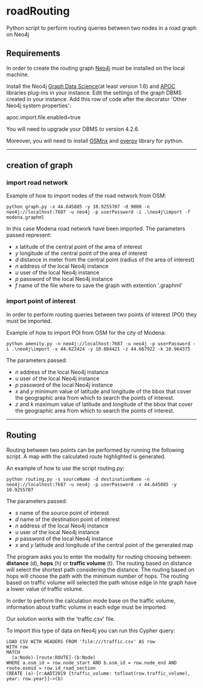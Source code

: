 # roadRouting
Python script to perform routing queries between two nodes in a road graph on Neo4j

## Requirements
 
In order to create the routing graph [Neo4j][1] must be installed on the local machine.

[1]: https://neo4j.com/docs/operations-manual/current/installation/

Install the Neo4j [Graph Data Science][2](at least version 1.6) and [APOC][3] libraries plug-ins in your instance.
Edit the settings of the graph DBMS created in your instance.
Add this row of code after the decorator 'Other Neo4j system properties':

apoc.import.file.enabled=true

You will need to upgrade your DBMS to version 4.2.6.

[2]: https://neo4j.com/docs/graph-data-science/current/installation/

[3]: https://neo4j.com/labs/apoc/4.1/installation/

Moreover, you will need to install [OSMnx][4] and [overpy][5] library for python.

[4]: https://osmnx.readthedocs.io/en/stable/
[5]: https://anaconda.org/conda-forge/overpy

***

## creation of graph
### import road network
Example of how to import nodes of the road network from OSM:

````shell command
python graph.py -x 44.645885 -y 10.9255707 -d 9000 -n neo4j://localhost:7687 -u neo4j -p userPassword -i .\neo4j\import -f modena.graphml
````
In this case Modena road network have been imported. The parameters passed represent:

- _x_ latitude of the central point of the area of interest
- _y_ longitude of the central point of the area of interest
- _d_ distance in meter from the central point (radius of the area of interest)
- _n_ address of the local Neo4j instance 
- _u_ user of the local Neo4j instance
- _p_ password of the local Neo4j instance
- _f_ name of the file where to save the graph with extention '.graphml'

### import point of interest

In order to perform routing queries between two points of interest (POI) they must be imported.

Example of how to import POI from OSM for the city of Modena:
````shell
python amenity.py -n neo4j://localhost:7687 -u neo4j -p userPassword -i .\neo4j\import -x 44.622424 -y 10.884421 -z 44.667922 -k 10.964375
````
The parameters passed:
- _n_ address of the local Neo4j instance 
- _u_ user of the local Neo4j instance
- _p_ password of the local Neo4j instance
- _x_ and _y_ minimum value of latitude and longitude of the bbox that cover the geographic area from which to search the points of interest.
- _z_ and _k_ maximum value of latitude and longitude of the bbox that cover the geographic area from which to search the points of interest.
***
## Routing
Routing between two points can be performed by running the following script. A map with the calculated route highlighted is generated.

An example of how to use the script routing.py:

```` shell
python routing.py -s sourceName -d destinationName -n neo4j://localhost:7687 -u neo4j -p userPassword -x 44.645885 -y 10.9255707
````
The parameters passed:

- _s_ name of the source point of interest
- _d_ name of the destination point of interest
- _n_ address of the local Neo4j instance 
- _u_ user of the local Neo4j instance
- _p_ password of the local Neo4j instance
- _x_ and _y_ latitude and longitude of the central point of the generated map

The program asks you to enter the modality for routing choosing between: **distance** (d), **hops** (h) or **traffic volume** (t).
The routing based on distance will select the shortest path considering the distance. The routing based on hops will choose the path with the minimum number of hops.
The routing based on traffic volume will selected the path whose edge in hte graph have a lower value of traffic volume.

In order to perform the calculation mode base on the traffic volume, information about traffic volume in each edge must be imported.

Our solution works with the 'traffic.csv' file.

To import this type of data on Neo4j you can run this Cypher query:
````
LOAD CSV WITH HEADERS FROM 'file:///traffic.csv' AS row
WITH row
MATCH
  (a:Node)-[route:ROUTE]-(b:Node)
WHERE a.osm_id = row.node_start AND b.osm_id = row.node_end AND route.osmid = row.id_road_section
CREATE (a)-[r:AADT2019 {traffic_volume: tofloat(row.traffic_volume), year: row.year}]->(b)
